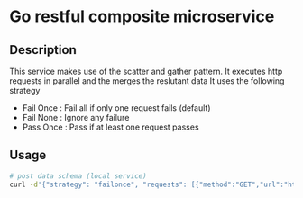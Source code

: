 # Go restful composite microservice

## Description
This service makes use of the scatter and gather pattern. It executes http requests in parallel and the merges the reslutant data
It uses the following strategy
- Fail Once : Fail all if only one request fails (default)
- Fail None : Ignore any failure
- Pass Once : Pass if at least one request passes

## Usage 

```bash
# post data schema (local service)
curl -d'{"strategy": "failonce", "requests": [{"method":"GET","url":"http://127.0.0.1:8081/api/v1/service","payload":""},{"method":"POST","url":"http://127.0.0.1:8082/api/v1/service","payload":"{wtf:asshole-toolbox}"},{"method":"POST","headers":"api-key:sadhsjahdsahd,content-type:application/json","url":"http://127.0.0.1:8083/api/v1/service","payload":"{wtf: reedge}"} ]}' http://127.0.0.1:9001/api/v1/composite
```
